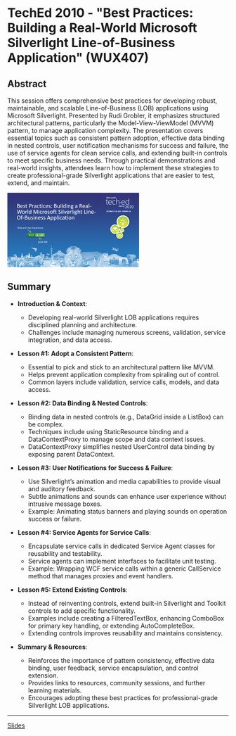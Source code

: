 # TechEd 2010 - "Best Practices: Building a Real-World Microsoft Silverlight Line-of-Business Application" (WUX407)

## Abstract

This session offers comprehensive best practices for developing robust, maintainable, and scalable Line-of-Business (LOB) applications using Microsoft Silverlight. Presented by Rudi Grobler, it emphasizes structured architectural patterns, particularly the Model-View-ViewModel (MVVM) pattern, to manage application complexity. The presentation covers essential topics such as consistent pattern adoption, effective data binding in nested controls, user notification mechanisms for success and failure, the use of service agents for clean service calls, and extending built-in controls to meet specific business needs. Through practical demonstrations and real-world insights, attendees learn how to implement these strategies to create professional-grade Silverlight applications that are easier to test, extend, and maintain.

![WUX407](WUX407.PNG)

## Summary

- **Introduction & Context**:
  - Developing real-world Silverlight LOB applications requires disciplined planning and architecture.
  - Challenges include managing numerous screens, validation, service integration, and data access.

- **Lesson #1: Adopt a Consistent Pattern**:
  - Essential to pick and stick to an architectural pattern like MVVM.
  - Helps prevent application complexity from spiraling out of control.
  - Common layers include validation, service calls, models, and data access.

- **Lesson #2: Data Binding & Nested Controls**:
  - Binding data in nested controls (e.g., DataGrid inside a ListBox) can be complex.
  - Techniques include using StaticResource binding and a DataContextProxy to manage scope and data context issues.
  - DataContextProxy simplifies nested UserControl data binding by exposing parent DataContext.

- **Lesson #3: User Notifications for Success & Failure**:
  - Use Silverlight’s animation and media capabilities to provide visual and auditory feedback.
  - Subtle animations and sounds can enhance user experience without intrusive message boxes.
  - Example: Animating status banners and playing sounds on operation success or failure.

- **Lesson #4: Service Agents for Service Calls**:
  - Encapsulate service calls in dedicated Service Agent classes for reusability and testability.
  - Service agents can implement interfaces to facilitate unit testing.
  - Example: Wrapping WCF service calls within a generic CallService method that manages proxies and event handlers.

- **Lesson #5: Extend Existing Controls**:
  - Instead of reinventing controls, extend built-in Silverlight and Toolkit controls to add specific functionality.
  - Examples include creating a FilteredTextBox, enhancing ComboBox for primary key handling, or extending AutoCompleteBox.
  - Extending controls improves reusability and maintains consistency.

- **Summary & Resources**:
  - Reinforces the importance of pattern consistency, effective data binding, user feedback, service encapsulation, and control extension.
  - Provides links to resources, community sessions, and further learning materials.
  - Encourages adopting these best practices for professional-grade Silverlight LOB applications.

---

[Slides](slides.pdf)
